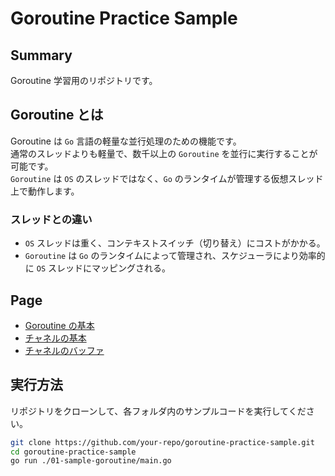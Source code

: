 # Goroutine Practice Sample

## Summary

Goroutine 学習用のリポジトリです。

## Goroutine とは

Goroutine は `Go` 言語の軽量な並行処理のための機能です。  
通常のスレッドよりも軽量で、数千以上の `Goroutine` を並行に実行することが可能です。  
`Goroutine` は `OS` のスレッドではなく、`Go` のランタイムが管理する仮想スレッド上で動作します。

### **スレッドとの違い**
- `OS` スレッドは重く、コンテキストスイッチ（切り替え）にコストがかかる。
- `Goroutine` は `Go` のランタイムによって管理され、スケジューラにより効率的に `OS` スレッドにマッピングされる。


## Page

- [Goroutine の基本](./01-sample-goroutine/README.md)
- [チャネルの基本](./02-sample-channel/README.md)
- [チャネルのバッファ](./03-sample-channel-buffer/README.md)
## 実行方法

リポジトリをクローンして、各フォルダ内のサンプルコードを実行してください。

```sh
git clone https://github.com/your-repo/goroutine-practice-sample.git
cd goroutine-practice-sample
go run ./01-sample-goroutine/main.go
```
